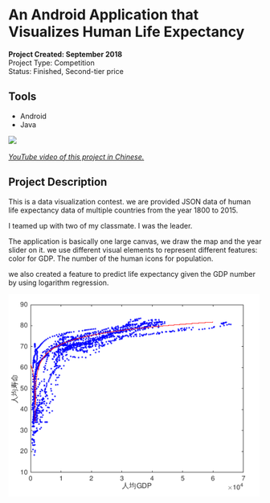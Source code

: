 # An Android Application that Visualizes Human Life Expectancy
__Project Created: September 2018__  
Project Type: Competition  
Status: Finished, Second-tier price

## Tools
+ Android
+ Java

<img src="assets/images/project/lifee/main.gif" width="500"/>

[*YouTube video of this project in Chinese.*](https://www.youtube.com/watch?v=YScTy1BdSPc)

## Project Description

This is a data visualization contest. we are provided JSON data of human life expectancy data of multiple countries from the year 1800 to 2015.

I teamed up with two of my classmate. I was the leader.

The application is basically one large canvas, we draw the map and the year slider on it. we use different visual elements to represent different features: color for GDP. The number of the human icons for population.

we also created a feature to predict life expectancy given the GDP number by using logarithm regression.

<img src="assets/images/project/lifee/log.png" width="500"/>
